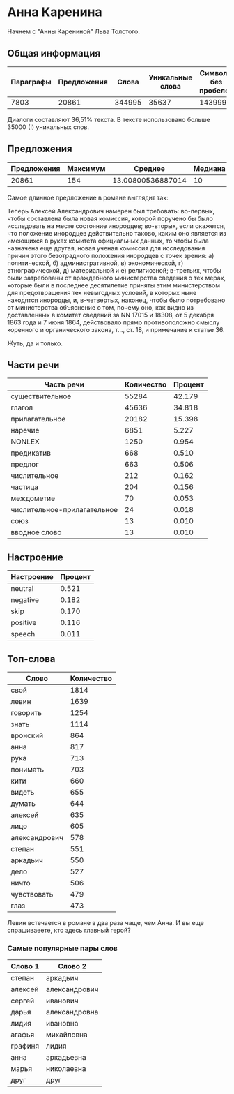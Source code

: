 # Анна Каренина

Начнем с "Анны Карениной" Льва Толстого.

## Общая информация

|Параграфы|Предложения  |Слова |Уникальные слова|Символы без пробелов|Всего символов|
|---------|-------------|------|----------------|--------------------|--------------|
|7803     |20861        |344995|35637           |1439992             |1775441       |

Диалоги составляют 36,51% текста. В тексте использовано больше 35000 (!) уникальных слов.

## Предложения

| Предложения | Максимум | Среднее           | Медиана | Мода | 
|-------------|----------|-------------------|---------|------| 
| 20861       | 154      | 13.00800536887014 | 10      | 4    | 

Самое длинное предложение в романе выглядит так:

Теперь Алексей Александрович намерен был требовать: во-первых, чтобы составлена была новая комиссия, которой поручено бы было исследовать на месте состояние инородцев; во-вторых, если окажется, что положение инородцев действительно таково, каким оно является из имеющихся в руках комитета официальных данных, то чтобы была назначена еще другая, новая ученая комиссия для исследования причин этого безотрадного положения инородцев с точек зрения: а) политической, б) административной, в) экономической, г) этнографической, д) материальной и е) религиозной; в-третьих, чтобы были затребованы от враждебного министерства сведения о тех мерах, которые были в последнее десятилетие приняты этим министерством для предотвращения тех невыгодных условий, в которых ныне находятся инородцы, и, в-четвертых, наконец, чтобы было потребовано от министерства объяснение о том, почему оно, как видно из доставленных в комитет сведений за NN 17015 и 18308, от 5 декабря 1863 года и 7 июня 1864, действовало прямо противоположно смыслу коренного и органического закона, т..., ст. 18, и примечание к статье 36.

Жуть, да и только.

## Части речи

|Часть речи|Количество|Процент             |
|----------|----------|--------------------|
|существительное|55284     |42.179   |
|глагол    |45636     |34.818   |
|прилагательное|20182     |15.398   |
|наречие   |6851      |5.227   |
|NONLEX    |1250      |0.954  |
|предикатив|668       |0.510  |
|предлог   |663       |0.506  |
|числительное|212       |0.162 |
|частица   |204       |0.156  |
|междометие|70        |0.053 |
|числительное-прилагательное|24        |0.018|
|союз      |13        |0.010|
|вводное слово|13        |0.010|

## Настроение

|Настроение|Процент|
|----------|-------|
|neutral   |0.521|
|negative  |0.182|
|skip      |0.170|
|positive  |0.116|
|speech    |0.011|

## Топ-слова

|Слово  |Количество|
|-------|----------|
|свой   |1814      |
|левин  |1639      |
|говорить|1254      |
|знать  |1114      |
|вронский|864       |
|анна   |817       |
|рука   |713       |
|понимать|703       |
|кити   |660       |
|видеть |655       |
|думать |644       |
|алексей|635       |
|лицо   |605       |
|александрович|578       |
|степан |551       |
|аркадьич|550       |
|дело   |527       |
|ничто  |506       |
|чувствовать|479       |
|глаз   |473       |

Левин встечается в романе в два раза чаще, чем Анна. И вы еще спрашиваеете, кто здесь главный герой?

### Самые популярные пары слов

|Слово 1|Слово 2      |
|-------|-------------|
|степан |аркадьич     |
|алексей|александрович|
|сергей |иванович     |
|дарья  |александровна|
|лидия  |ивановна     |
|агафья |михайловна   |
|графиня|лидия        |
|анна   |аркадьевна   |
|марья  |николаевна   |
|друг   |друг         |
